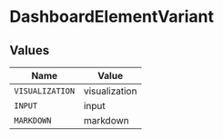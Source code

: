 # DashboardElementVariant


## Values

| Name            | Value           |
| --------------- | --------------- |
| `VISUALIZATION` | visualization   |
| `INPUT`         | input           |
| `MARKDOWN`      | markdown        |
